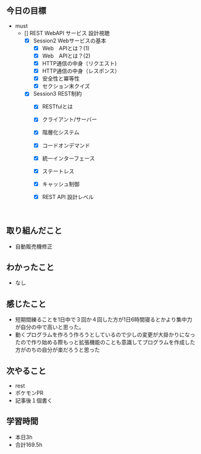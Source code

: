
## 今日の目標
- must
  - [] REST WebAPI サービス 設計視聴
    - [x] Session2 Webサービスの基本
      - [x] Web　APIとは？(1)
      - [x] Web　APIとは？(2)
      - [x] HTTP通信の中身（リクエスト)
      - [x] HTTP通信の中身（レスポンス）
      - [x] 安全性と冪等性
      - [x] セクション末クイズ
    - [x] Session3  REST制約  
      - [x] RESTfulとは
      - [x] クライアント/サーバー
      - [x] 階層化システム
      - [x] コードオンデマンド
      - [x] 統一インターフェース
      - [x] ステートレス
      - [x] キャッシュ制御
      - [x] REST API 設計レベル

  

  　　
## 取り組んだこと
- 自動販売機修正
## わかったこと
- なし

## 感じたこと
- 短期間練ることを1日中で３回か４回した方が1日6時間寝るとかより集中力が自分の中で高いと思った。
- 動くプログラムを作ろう作ろうとしているので少しの変更が大掛かりになったので作り始める際もっと拡張機能のことも意識してプログラムを作成した方がのちの自分が楽だろうと思った


## 次やること
- rest
- ポケモンPR
- 記事後１個書く




## 学習時間
- 本日3h
- 合計169.5h
